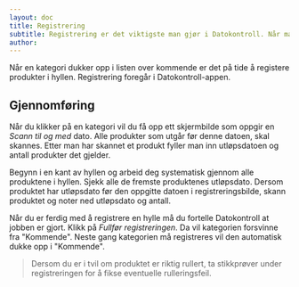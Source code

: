 ```yaml
---
layout: doc
title: Registrering
subtitle: Registrering er det viktigste man gjør i Datokontroll. Når man registrerer en hylle er det viktig å være nøyaktig og effektiv.
author:
---
```


Når en kategori dukker opp i listen over kommende er det på tide å registere produkter i hyllen. Registrering foregår i Datokontroll-appen.

## Gjennomføring
Når du klikker på en kategori vil du få opp ett skjermbilde som oppgir en *Scann til og med* dato. Alle produkter som utgår før denne datoen, skal skannes. Etter man har skannet et produkt fyller man inn utløpsdatoen og antall produkter det gjelder.

Begynn i en kant av hyllen og arbeid deg systematisk gjennom alle produktene i hyllen. Sjekk alle de fremste produktenes utløpsdato. Dersom produktet har utløpsdato før den oppgitte datoen i registreringsbilde, skann produktet og noter ned utløpsdato og antall.

Når du er ferdig med å registrere en hylle må du fortelle Datokontroll at jobben er gjort. Klikk på *Fullfør registreringen*. Da vil kategorien forsvinne fra "Kommende". Neste gang kategorien må registreres vil den automatisk dukke opp i "Kommende".

> Dersom du er i tvil om produktet er riktig rullert, ta stikkprøver under registreringen for å fikse eventuelle rulleringsfeil.